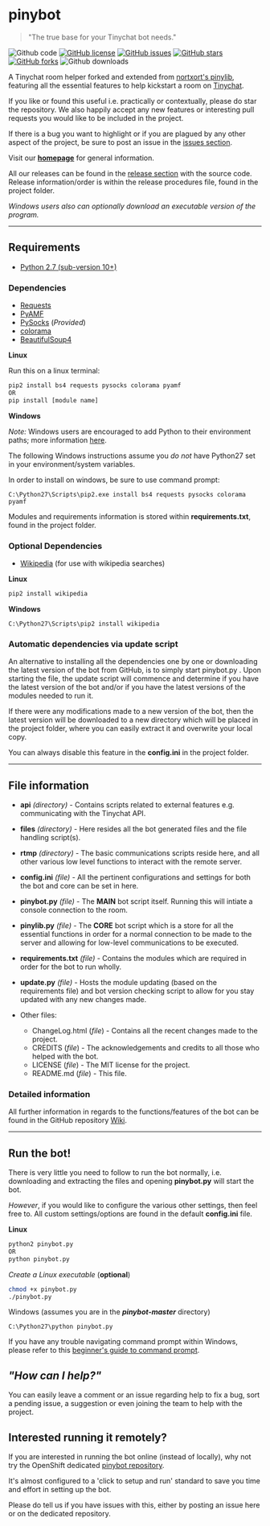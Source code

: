 # pinybot
> "The true base for your Tinychat bot needs."

![Github code](https://img.shields.io/badge/Code-Python-green.svg) [![GitHub license](https://img.shields.io/badge/license-MIT-blue.svg)](https://raw.githubusercontent.com/TechWhizZ199/pinybot/master/LICENSE) [![GitHub issues](https://img.shields.io/github/issues/TechWhizZ199/pinybot.svg)](https://github.com/TechWhizZ199/pinybot/issues) [![GitHub stars](https://img.shields.io/github/stars/TechWhizZ199/pinybot.svg)](https://github.com/TechWhizZ199/pinybot/stargazers) [![GitHub forks](https://img.shields.io/github/forks/TechWhizZ199/pinybot.svg)](https://github.com/TechWhizZ199/pinybot/network) ![Github downloads](https://img.shields.io/github/downloads/TechWhizZ199/pinybot/total.svg)


A Tinychat room helper forked and extended from [nortxort's pinylib](https://github.com/nortxort/pinylib), featuring all the essential features to help kickstart a room on [Tinychat](https://tinychat.com/).

If you like or found this useful i.e. practically or contextually, please do star the repository. We also happily accept any new features or interesting pull requests you would like to be included in the project.

If there is a bug you want to highlight or if you are plagued by any other aspect of the project, be sure to post an issue in the [issues section](https://github.com/TechWhizZ199/pinybot/issues).

Visit our **[homepage](https://techwhizz199.github.io/pinybot/)** for general information.

All our releases can be found in the [release section](https://github.com/TechWhizZ199/pinybot/releases) with the source code. Release information/order is within the release procedures file, found in the project folder.

*Windows users also can optionally download an executable version of the program.*

---

## Requirements

* [Python 2.7 (sub-version 10+)](https://www.python.org/downloads/)


### Dependencies

* [Requests](http://docs.python-requests.org/en/master/)
* [PyAMF](https://github.com/hydralabs/pyamf)
* [PySocks](https://github.com/Anorov/PySocks) (*Provided*)
* [colorama](https://github.com/tartley/colorama)
* [BeautifulSoup4](http://www.crummy.com/software/BeautifulSoup/)

**Linux**

Run this on a linux terminal:
```sh
pip2 install bs4 requests pysocks colorama pyamf
OR
pip install [module name]
```
**Windows**

*Note:* Windows users are encouraged to add Python to their environment paths; more information [here](https://superuser.com/questions/143119/how-to-add-python-to-the-windows-path).

The following Windows instructions assume you *do not* have Python27 set in your environment/system variables.

In order to install on windows, be sure to use command prompt:
```
C:\Python27\Scripts\pip2.exe install bs4 requests pysocks colorama pyamf
```

Modules and requirements information is stored within **requirements.txt**, found in the project folder.

### Optional Dependencies

* [Wikipedia](https://github.com/goldsmith/Wikipedia) (for use with wikipedia searches)

**Linux**
```sh
pip2 install wikipedia
```
**Windows**
```
C:\Python27\Scripts\pip2 install wikipedia
```

### Automatic dependencies via update script

An alternative to installing all the dependencies one by one or downloading the latest version of the bot from GitHub, is to simply start pinybot.py . Upon starting the file, the update script will commence and determine if you have the latest version of the bot and/or if you have the latest versions of the modules needed to run it. 

If there were any modifications made to a new version of the bot, then the latest version will be downloaded to a new directory which will be placed in the project folder, where you can easily extract it and overwrite your local copy.

You can always disable this feature in the **config.ini** in the project folder.

---

## File information

* **api** *(directory)* - Contains scripts related to external features e.g. communicating with the Tinychat API. 
* **files** *(directory)* - Here resides all the bot generated files and the file handling script(s).
* **rtmp** *(directory)* - The basic communications scripts reside here, and all other various low level functions to interact with the remote server.
* **config.ini** *(file)* - All the pertinent configurations and settings for both the bot and core can be set in here.
* **pinybot.py** *(file)* - The **MAIN** bot script itself. Running this will intiate a console connection to the room.
* **pinylib.py** *(file)* - The **CORE** bot script which is a store for all the essential functions in order for a normal connection to be made to the server and allowing for low-level communications to be executed.
* **requirements.txt** *(file)* - Contains the modules which are required in order for the bot to run wholly.
* **update.py** *(file)* - Hosts the module updating (based on the requirements file) and bot version checking script to allow for you stay updated with any new changes made.

* Other files:
	* ChangeLog.html (*file*) - Contains all the recent changes made to the project.
	* CREDITS (*file*) - The acknowledgements and credits to all those who helped with the bot.
	*  LICENSE (*file*) - The MIT license for the project.
	* README.md (*file*) - This file.


### Detailed information

All further information in regards to the functions/features of the bot can be found in the GitHub repository [Wiki](https://github.com/TechWhizZ199/pinybot/Wiki).

---

## Run the bot!

There is very little you need to follow to run the bot normally, i.e. downloading and extracting the files and opening **pinybot.py** will start the bot.

*However*, if you would like to configure the various other settings, then feel free to. All custom settings/options are found in the default **config.ini** file.

**Linux**
```sh
python2 pinybot.py
OR
python pinybot.py
```
*Create a Linux executable* (**optional**)
```sh
chmod +x pinybot.py
./pinybot.py
```
Windows (assumes you are in the ***pinybot-master*** directory)
```
C:\Python27\python pinybot.py
```

If you have any trouble navigating command prompt within Windows, please refer to this [beginner's guide to command prompt](http://www.online-tech-tips.com/computer-tips/how-to-use-dos-command-prompt/).

## *"How can I help?"*

You can easily leave a comment or an issue regarding help to fix a bug, sort a pending issue, a suggestion or even joining the team to help with the project.

## Interested running it remotely?

If you are interested in running the bot online (instead of locally), why not try the OpenShift dedicated [pinybot repository](https://github.com/oddballz/pinybot-OpenShift).

It's almost configured to a 'click to setup and run' standard to save you time and effort in setting up the bot. 

Please do tell us if you have issues with this, either by posting an issue here or on the dedicated repository.